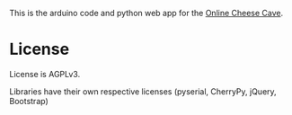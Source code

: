 This is the arduino code and python web app for the [Online Cheese Cave](https://wiki.counterculturelabs.org/index.php/Vegan_cheese/Cheese_cave).

# License # 

License is AGPLv3.

Libraries have their own respective licenses (pyserial, CherryPy, jQuery, Bootstrap)

